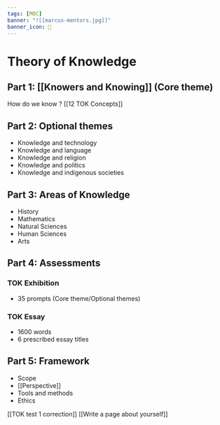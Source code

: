```yaml
---
tags: [MOC] 
banner: "![[marcus-mentors.jpg]]"
banner_icon: 📖
---
```

# Theory of Knowledge
## Part 1: [[Knowers and Knowing]] (Core theme)
How do we know ?
[[12 TOK Concepts]]
## Part 2: Optional themes
- Knowledge and technology
- Knowledge and language
- Knowledge and religion
- Knowledge and politics
- Knowledge and indigenous societies
## Part 3: Areas of Knowledge
- History
- Mathematics
- Natural Sciences
- Human Sciences
- Arts
## Part 4: Assessments
### TOK Exhibition
- 35 prompts (Core theme/Optional themes)
### TOK Essay
- 1600 words
- 6 prescribed essay titles
## Part 5: Framework
- Scope
- [[Perspective]]
- Tools and methods
- Ethics

[[TOK test 1 correction]]
[[Write a page about yourself]]
